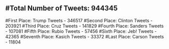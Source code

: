 #Total Number of Tweets: 944345 
---
#First Place: Trump Tweets - 346517
#Second Place: Clinton Tweets - 203921
#Third Place: Cruz Tweets - 141829
#Fourth Place: Sanders Tweets - 107081
#Fifth Place: Rubio Tweets - 57456
#Sixth Place: Jeb! Tweets - 42365
#Seventh Place: Kasich Tweets - 33372
#Last Place: Carson Tweets - 11804
